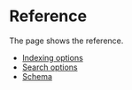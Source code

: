 # Reference

The page shows the reference.

- [Indexing options](/reference/indexing_options)
- [Search options](/reference/search_options)
- [Schema](/reference/schema)
